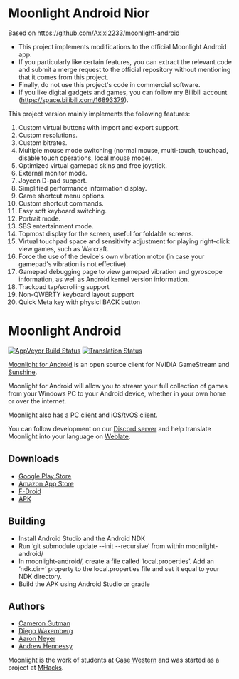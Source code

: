 # Moonlight Android Nior

Based on https://github.com/Axixi2233/moonlight-android

- This project implements modifications to the official Moonlight Android app.
- If you particularly like certain features, you can extract the relevant code and submit a merge request to the official repository without mentioning that it comes from this project.
- Finally, do not use this project's code in commercial software.
- If you like digital gadgets and games, you can follow my Bilibili account (https://space.bilibili.com/16893379).

This project version mainly implements the following features:
1. Custom virtual buttons with import and export support.
2. Custom resolutions.
3. Custom bitrates.
4. Multiple mouse mode switching (normal mouse, multi-touch, touchpad, disable touch operations, local mouse mode).
5. Optimized virtual gamepad skins and free joystick.
6. External monitor mode.
7. Joycon D-pad support.
8. Simplified performance information display.
9. Game shortcut menu options.
10. Custom shortcut commands.
11. Easy soft keyboard switching.
12. Portrait mode.
13. SBS entertainment mode.
14. Topmost display for the screen, useful for foldable screens.
15. Virtual touchpad space and sensitivity adjustment for playing right-click view games, such as Warcraft.
16. Force the use of the device's own vibration motor (in case your gamepad's vibration is not effective).
17. Gamepad debugging page to view gamepad vibration and gyroscope information, as well as Android kernel version information.
18. Trackpad tap/scrolling support
19. Non-QWERTY keyboard layout support
20. Quick Meta key with physicl BACK button

# Moonlight Android

[![AppVeyor Build Status](https://ci.appveyor.com/api/projects/status/232a8tadrrn8jv0k/branch/master?svg=true)](https://ci.appveyor.com/project/cgutman/moonlight-android/branch/master)
[![Translation Status](https://hosted.weblate.org/widgets/moonlight/-/moonlight-android/svg-badge.svg)](https://hosted.weblate.org/projects/moonlight/moonlight-android/)

[Moonlight for Android](https://moonlight-stream.org) is an open source client for NVIDIA GameStream and [Sunshine](https://github.com/LizardByte/Sunshine).

Moonlight for Android will allow you to stream your full collection of games from your Windows PC to your Android device,
whether in your own home or over the internet.

Moonlight also has a [PC client](https://github.com/moonlight-stream/moonlight-qt) and [iOS/tvOS client](https://github.com/moonlight-stream/moonlight-ios).

You can follow development on our [Discord server](https://moonlight-stream.org/discord) and help translate Moonlight into your language on [Weblate](https://hosted.weblate.org/projects/moonlight/moonlight-android/).

## Downloads
* [Google Play Store](https://play.google.com/store/apps/details?id=com.limelight)
* [Amazon App Store](https://www.amazon.com/gp/product/B00JK4MFN2)
* [F-Droid](https://f-droid.org/packages/com.limelight)
* [APK](https://github.com/moonlight-stream/moonlight-android/releases)

## Building
* Install Android Studio and the Android NDK
* Run ‘git submodule update --init --recursive’ from within moonlight-android/
* In moonlight-android/, create a file called ‘local.properties’. Add an ‘ndk.dir=’ property to the local.properties file and set it equal to your NDK directory.
* Build the APK using Android Studio or gradle

## Authors

* [Cameron Gutman](https://github.com/cgutman)  
* [Diego Waxemberg](https://github.com/dwaxemberg)  
* [Aaron Neyer](https://github.com/Aaronneyer)  
* [Andrew Hennessy](https://github.com/yetanothername)

Moonlight is the work of students at [Case Western](http://case.edu) and was
started as a project at [MHacks](http://mhacks.org).
